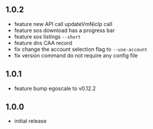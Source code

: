 1.0.2
-----

- feature new API call updateVmNicIp call
- feature sos download has a progress bar
- feature sos listings `--short`
- feature dns CAA record
- fix change the account selection flag to `--use-account`
- fix version command do not require any config file

1.0.1
-----

- feature bump egoscale to v0.12.2

1.0.0
-----

- initial release
